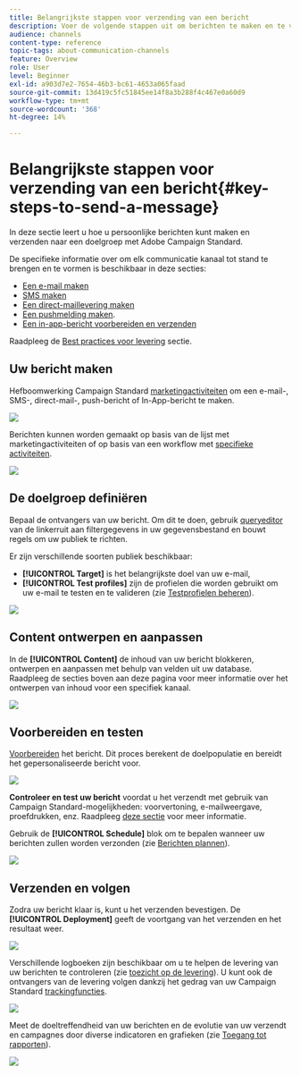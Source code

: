 ```yaml
---
title: Belangrijkste stappen voor verzending van een bericht
description: Voer de volgende stappen uit om berichten te maken en te verzenden met Adobe Campaign.
audience: channels
content-type: reference
topic-tags: about-communication-channels
feature: Overview
role: User
level: Beginner
exl-id: a903d7e2-7654-46b3-bc61-4653a065faad
source-git-commit: 13d419c5fc51845ee14f8a3b288f4c467e0a60d9
workflow-type: tm+mt
source-wordcount: '368'
ht-degree: 14%

---
```


# Belangrijkste stappen voor verzending van een bericht{#key-steps-to-send-a-message}

In deze sectie leert u hoe u persoonlijke berichten kunt maken en verzenden naar een doelgroep met Adobe Campaign Standard.

De specifieke informatie over om elk communicatie kanaal tot stand te brengen en te vormen is beschikbaar in deze secties:

* [Een e-mail maken](../../channels/using/creating-an-email.md)
* [SMS maken](../../channels/using/creating-an-sms-message.md)
* [Een direct-maillevering maken](../../channels/using/creating-the-direct-mail.md)
* [Een pushmelding maken](../../channels/using/preparing-and-sending-a-push-notification.md).
* [Een in-app-bericht voorbereiden en verzenden](../../channels/using/preparing-and-sending-an-in-app-message.md)

Raadpleeg de [Best practices voor levering](../../sending/using/delivery-best-practices.md) sectie.

## Uw bericht maken

Hefboomwerking Campaign Standard [marketingactiviteiten](../../start/using/marketing-activities.md) om een e-mail-, SMS-, direct-mail-, push-bericht of In-App-bericht te maken.

![](assets/marketing-activities.png)

Berichten kunnen worden gemaakt op basis van de lijst met marketingactiviteiten of op basis van een workflow met [specifieke activiteiten](../../automating/using/about-channel-activities.md).

![](assets/steps-channel.png)

## De doelgroep definiëren

Bepaal de ontvangers van uw bericht. Om dit te doen, gebruik [queryeditor](../../automating/using/editing-queries.md) van de linkerruit aan filtergegevens in uw gegevensbestand en bouwt regels om uw publiek te richten.

Er zijn verschillende soorten publiek beschikbaar:

* **[!UICONTROL Target]** is het belangrijkste doel van uw e-mail,
* **[!UICONTROL Test profiles]** zijn de profielen die worden gebruikt om uw e-mail te testen en te valideren (zie [Testprofielen beheren](../../audiences/using/managing-test-profiles.md)).

![](assets/steps-audience.png)

## Content ontwerpen en aanpassen

In de **[!UICONTROL Content]** de inhoud van uw bericht blokkeren, ontwerpen en aanpassen met behulp van velden uit uw database. Raadpleeg de secties boven aan deze pagina voor meer informatie over het ontwerpen van inhoud voor een specifiek kanaal.

![](assets/steps-content.png)

## Voorbereiden en testen

[Voorbereiden](../../sending/using/preparing-the-send.md) het bericht. Dit proces berekent de doelpopulatie en bereidt het gepersonaliseerde bericht voor.

![](assets/steps-prepare.png)

**Controleer en test uw bericht** voordat u het verzendt met gebruik van Campaign Standard-mogelijkheden: voorvertoning, e-mailweergave, proefdrukken, enz. Raadpleeg [deze sectie](../../sending/using/previewing-messages.md) voor meer informatie.

Gebruik de **[!UICONTROL Schedule]** blok om te bepalen wanneer uw berichten zullen worden verzonden (zie [Berichten plannen](../../sending/using/about-scheduling-messages.md)).

![](assets/steps-schedule.png)

## Verzenden en volgen

Zodra uw bericht klaar is, kunt u het verzenden bevestigen. De **[!UICONTROL Deployment]** geeft de voortgang van het verzenden en het resultaat weer.

![](assets/steps-send.png)

Verschillende logboeken zijn beschikbaar om u te helpen de levering van uw berichten te controleren (zie [toezicht op de levering](../../sending/using/monitoring-a-delivery.md)). U kunt ook de ontvangers van de levering volgen dankzij het gedrag van uw Campaign Standard [trackingfuncties](../../sending/using/tracking-messages.md).

![](../../sending/using/assets/tracking_logs.png)

Meet de doeltreffendheid van uw berichten en de evolutie van uw verzendt en campagnes door diverse indicatoren en grafieken (zie [Toegang tot rapporten](../../reporting/using/about-dynamic-reports.md)).

![](assets/steps-reports.png)
